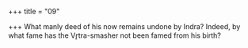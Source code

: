 +++
title = "09"

+++
What manly deed of his now remains undone by Indra?
Indeed, by what fame has the Vr̥tra-smasher not been famed from
his birth?